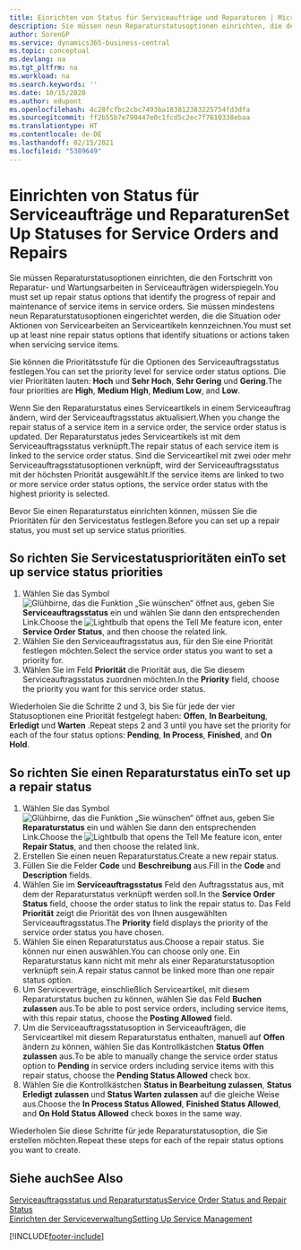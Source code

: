 ```yaml
---
title: Einrichten von Status für Serviceaufträge und Reparaturen | Microsoft Docs
description: Sie müssen neun Reparaturstatusoptionen einrichten, die den Fortschritt von Reparatur- und Wartungsarbeiten in Serviceaufträgen widerspiegeln.
author: SorenGP
ms.service: dynamics365-business-central
ms.topic: conceptual
ms.devlang: na
ms.tgt_pltfrm: na
ms.workload: na
ms.search.keywords: ''
ms.date: 10/15/2020
ms.author: edupont
ms.openlocfilehash: 4c28fcfbc2cbc7493ba183812383225754fd3dfa
ms.sourcegitcommit: ff2b55b7e790447e0c1fcd5c2ec7f7610338ebaa
ms.translationtype: HT
ms.contentlocale: de-DE
ms.lasthandoff: 02/15/2021
ms.locfileid: "5389649"
---
```

# <a name="set-up-statuses-for-service-orders-and-repairs"></a><span data-ttu-id="e176b-103">Einrichten von Status für Serviceaufträge und Reparaturen</span><span class="sxs-lookup"><span data-stu-id="e176b-103">Set Up Statuses for Service Orders and Repairs</span></span>

<span data-ttu-id="e176b-104">Sie müssen Reparaturstatusoptionen einrichten, die den Fortschritt von Reparatur- und Wartungsarbeiten in Serviceaufträgen widerspiegeln.</span><span class="sxs-lookup"><span data-stu-id="e176b-104">You must set up repair status options that identify the progress of repair and maintenance of service items in service orders.</span></span> <span data-ttu-id="e176b-105">Sie müssen mindestens neun Reparaturstatusoptionen eingerichtet werden, die die Situation oder Aktionen von Servicearbeiten an Serviceartikeln kennzeichnen.</span><span class="sxs-lookup"><span data-stu-id="e176b-105">You must set up at least nine repair status options that identify situations or actions taken when servicing service items.</span></span>  

<span data-ttu-id="e176b-106">Sie können die Prioritätsstufe für die Optionen des Serviceauftragsstatus festlegen.</span><span class="sxs-lookup"><span data-stu-id="e176b-106">You can set the priority level for service order status options.</span></span> <span data-ttu-id="e176b-107">Die vier Prioritäten lauten: **Hoch** und **Sehr Hoch**, **Sehr Gering** und **Gering**.</span><span class="sxs-lookup"><span data-stu-id="e176b-107">The four priorities are **High**, **Medium High**, **Medium Low**, and **Low**.</span></span>  

<span data-ttu-id="e176b-108">Wenn Sie den Reparaturstatus eines Serviceartikels in einem Serviceauftrag ändern, wird der Serviceauftragsstatus aktualisiert.</span><span class="sxs-lookup"><span data-stu-id="e176b-108">When you change the repair status of a service item in a service order, the service order status is updated.</span></span> <span data-ttu-id="e176b-109">Der Reparaturstatus jedes Serviceartikels ist mit dem Serviceauftragsstatus verknüpft.</span><span class="sxs-lookup"><span data-stu-id="e176b-109">The repair status of each service item is linked to the service order status.</span></span> <span data-ttu-id="e176b-110">Sind die Serviceartikel mit zwei oder mehr Serviceauftragsstatusoptionen verknüpft, wird der Serviceauftragsstatus mit der höchsten Priorität ausgewählt.</span><span class="sxs-lookup"><span data-stu-id="e176b-110">If the service items are linked to two or more service order status options, the service order status with the highest priority is selected.</span></span>  

<span data-ttu-id="e176b-111">Bevor Sie einen Reparaturstatus einrichten können, müssen Sie die Prioritäten für den Servicestatus festlegen.</span><span class="sxs-lookup"><span data-stu-id="e176b-111">Before you can set up a repair status, you must set up service status priorities.</span></span>

## <a name="to-set-up-service-status-priorities"></a><span data-ttu-id="e176b-112">So richten Sie Servicestatusprioritäten ein</span><span class="sxs-lookup"><span data-stu-id="e176b-112">To set up service status priorities</span></span>

1. <span data-ttu-id="e176b-113">Wählen Sie das Symbol ![Glühbirne, das die Funktion „Sie wünschen“ öffnet](media/ui-search/search_small.png "Was möchten Sie tun?") aus, geben Sie **Serviceauftragsstatus** ein und wählen Sie dann den entsprechenden Link.</span><span class="sxs-lookup"><span data-stu-id="e176b-113">Choose the ![Lightbulb that opens the Tell Me feature](media/ui-search/search_small.png "Tell me what you want to do") icon, enter **Service Order Status**, and then choose the related link.</span></span>  
2. <span data-ttu-id="e176b-114">Wählen Sie den Serviceauftragsstatus aus, für den Sie eine Priorität festlegen möchten.</span><span class="sxs-lookup"><span data-stu-id="e176b-114">Select the service order status you want to set a priority for.</span></span>  
3. <span data-ttu-id="e176b-115">Wählen Sie im Feld **Priorität** die Priorität aus, die Sie diesem Serviceauftragsstatus zuordnen möchten.</span><span class="sxs-lookup"><span data-stu-id="e176b-115">In the **Priority** field, choose the priority you want for this service order status.</span></span>  

<span data-ttu-id="e176b-116">Wiederholen Sie die Schritte 2 und 3, bis Sie für jede der vier Statusoptionen eine Priorität festgelegt haben:  **Offen**, **In Bearbeitung**, **Erledigt** und **Warten** .</span><span class="sxs-lookup"><span data-stu-id="e176b-116">Repeat steps 2 and 3 until you have set the priority for each of the four status options: **Pending**, **In Process**, **Finished**, and **On Hold**.</span></span>  

## <a name="to-set-up-a-repair-status"></a><span data-ttu-id="e176b-117">So richten Sie einen Reparaturstatus ein</span><span class="sxs-lookup"><span data-stu-id="e176b-117">To set up a repair status</span></span>

1. <span data-ttu-id="e176b-118">Wählen Sie das Symbol ![Glühbirne, das die Funktion „Sie wünschen“ öffnet](media/ui-search/search_small.png "Was möchten Sie tun?") aus, geben Sie **Reparaturstatus** ein und wählen Sie dann den entsprechenden Link.</span><span class="sxs-lookup"><span data-stu-id="e176b-118">Choose the ![Lightbulb that opens the Tell Me feature](media/ui-search/search_small.png "Tell me what you want to do") icon, enter **Repair Status**, and then choose the related link.</span></span>
2. <span data-ttu-id="e176b-119">Erstellen Sie einen neuen Reparaturstatus.</span><span class="sxs-lookup"><span data-stu-id="e176b-119">Create a new repair status.</span></span>  
3. <span data-ttu-id="e176b-120">Füllen Sie die Felder **Code** und **Beschreibung** aus.</span><span class="sxs-lookup"><span data-stu-id="e176b-120">Fill in the **Code** and **Description** fields.</span></span>  
4. <span data-ttu-id="e176b-121">Wählen Sie im **Serviceauftragsstatus** Feld den Auftragsstatus aus, mit dem der Reparaturstatus verknüpft werden soll.</span><span class="sxs-lookup"><span data-stu-id="e176b-121">In the **Service Order Status** field, choose the order status to link the repair status to.</span></span> <span data-ttu-id="e176b-122">Das Feld **Priorität** zeigt die Priorität des von Ihnen ausgewählten Serviceauftragsstatus.</span><span class="sxs-lookup"><span data-stu-id="e176b-122">The **Priority** field displays the priority of the service order status you have chosen.</span></span>  
5. <span data-ttu-id="e176b-123">Wählen Sie einen Reparaturstatus aus.</span><span class="sxs-lookup"><span data-stu-id="e176b-123">Choose a repair status.</span></span> <span data-ttu-id="e176b-124">Sie können nur einen auswählen.</span><span class="sxs-lookup"><span data-stu-id="e176b-124">You can choose only one.</span></span> <span data-ttu-id="e176b-125">Ein Reparaturstatus kann nicht mit mehr als einer Reparaturstatusoption verknüpft sein.</span><span class="sxs-lookup"><span data-stu-id="e176b-125">A repair status cannot be linked more than one repair status option.</span></span>  
6. <span data-ttu-id="e176b-126">Um Serviceverträge, einschließlich Serviceartikel, mit diesem Reparaturstatus buchen zu können, wählen Sie das Feld **Buchen zulassen** aus.</span><span class="sxs-lookup"><span data-stu-id="e176b-126">To be able to post service orders, including service items, with this repair status, choose the **Posting Allowed** field.</span></span>  
7. <span data-ttu-id="e176b-127">Um die Serviceauftragsstatusoption in Serviceaufträgen, die Serviceartikel mit diesem Reparaturstatus enthalten, manuell auf **Offen** ändern zu können, wählen Sie das Kontrollkästchen **Status Offen zulassen** aus.</span><span class="sxs-lookup"><span data-stu-id="e176b-127">To be able to manually change the service order status option to **Pending** in service orders including service items with this repair status, choose the **Pending Status Allowed** check box.</span></span>  
8. <span data-ttu-id="e176b-128">Wählen Sie die Kontrollkästchen **Status in Bearbeitung zulassen**, **Status Erledigt zulassen** und **Status Warten zulassen** auf die gleiche Weise aus.</span><span class="sxs-lookup"><span data-stu-id="e176b-128">Choose the **In Process Status Allowed**, **Finished Status Allowed**, and **On Hold Status Allowed** check boxes in the same way.</span></span>

<span data-ttu-id="e176b-129">Wiederholen Sie diese Schritte für jede Reparaturstatusoption, die Sie erstellen möchten.</span><span class="sxs-lookup"><span data-stu-id="e176b-129">Repeat these steps for each of the repair status options you want to create.</span></span>

## <a name="see-also"></a><span data-ttu-id="e176b-130">Siehe auch</span><span class="sxs-lookup"><span data-stu-id="e176b-130">See Also</span></span>

[<span data-ttu-id="e176b-131">Serviceauftragsstatus und Reparaturstatus</span><span class="sxs-lookup"><span data-stu-id="e176b-131">Service Order Status and Repair Status</span></span>](service-service-order-status-and-repair-status.md)  
[<span data-ttu-id="e176b-132">Einrichten der Serviceverwaltung</span><span class="sxs-lookup"><span data-stu-id="e176b-132">Setting Up Service Management</span></span>](service-setup-service.md)  


[!INCLUDE[footer-include](includes/footer-banner.md)]